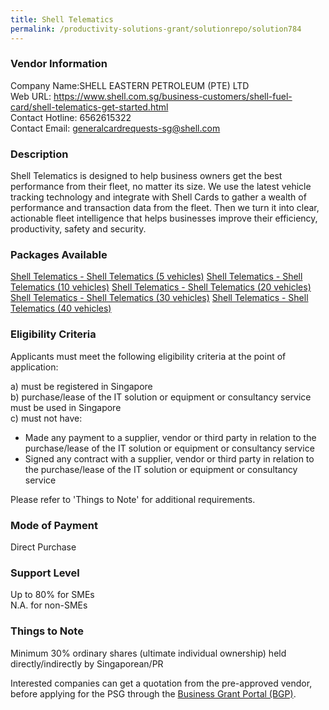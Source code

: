 ```yaml
---
title: Shell Telematics
permalink: /productivity-solutions-grant/solutionrepo/solution784
---
```


### Vendor Information
Company Name:SHELL EASTERN PETROLEUM (PTE) LTD <br>Web URL: https://www.shell.com.sg/business-customers/shell-fuel-card/shell-telematics-get-started.html <br>Contact Hotline: 6562615322 <br>Contact Email: generalcardrequests-sg@shell.com <br>

### Description

Shell Telematics is designed to help business owners get the best performance from their fleet, no matter its size.  We use the latest vehicle tracking technology and integrate with Shell Cards to gather a wealth of performance and transaction data from the fleet. Then we turn it into clear, actionable fleet intelligence that helps businesses improve their efficiency, productivity, safety and security.

### Packages Available

<a href='https://www.gobusiness.gov.sg/images/psg/Desensitised_Shell_Eastern_Annex_3_CR_29_Oct_2020_Part_1.pdf' target='_blank'>Shell Telematics - Shell Telematics (5 vehicles)</a>
<a href='https://www.gobusiness.gov.sg/images/psg/Desensitised_Shell_Eastern_Annex_3_CR_29_Oct_2020_Part_2.pdf' target='_blank'>Shell Telematics - Shell Telematics (10 vehicles)</a>
<a href='https://www.gobusiness.gov.sg/images/psg/Desensitised_Shell_Eastern_Annex_3_CR_29_Oct_2020_Part_3.pdf' target='_blank'>Shell Telematics - Shell Telematics (20 vehicles)</a>
<a href='https://www.gobusiness.gov.sg/images/psg/Desensitised_Shell_Eastern_Annex_3_CR_29_Oct_2020_Part_4.pdf' target='_blank'>Shell Telematics - Shell Telematics (30 vehicles)</a>
<a href='https://www.gobusiness.gov.sg/images/psg/Desensitised_Shell_Eastern_Annex_3_CR_29_Oct_2020_Part_5.pdf' target='_blank'>Shell Telematics - Shell Telematics (40 vehicles)</a>

### Eligibility Criteria

Applicants must meet the following eligibility criteria at the point of application:

a) must be registered in Singapore <br>
b) purchase/lease of the IT solution or equipment or consultancy service must be used in Singapore <br>
c) must not have:
- Made any payment to a supplier, vendor or third party in relation to the purchase/lease of the IT solution or equipment or consultancy service
- Signed any contract with a supplier, vendor or third party in relation to the purchase/lease of the IT solution or equipment or consultancy service

Please refer to 'Things to Note' for additional requirements.

### Mode of Payment
Direct Purchase

### Support Level
Up to 80% for SMEs <br>
N.A. for non-SMEs

### Things to Note
Minimum 30% ordinary shares (ultimate individual ownership) held directly/indirectly by Singaporean/PR

Interested companies can get a quotation from the pre-approved vendor, before applying for the PSG through the <a target='_blank' href='https://www.businessgrants.gov.sg/'>Business Grant Portal (BGP)</a>.
